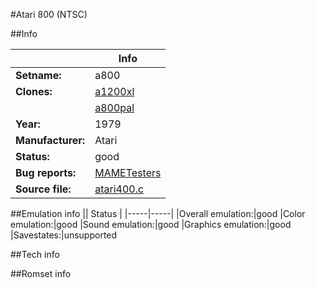 #Atari 800 (NTSC)

##Info

||Info|
|-----|-----|
|**Setname:**|a800
|**Clones:**|[a1200xl](a1200xl.md)
||[a800pal](a800pal.md)
|**Year:**|1979
|**Manufacturer:**|Atari
|**Status:**|good
|**Bug reports:**|[MAMETesters](http://mametesters.org/view_all_set.php?type=1&temporary=y&search=atari400.c)
|**Source file:**|[atari400.c](https://github.com/mamedev/mame/blob/master/src/mess/drivers/atari400.c)

##Emulation info
|| Status |
|-----|-----|
|Overall emulation:|good
|Color emulation:|good
|Sound emulation:|good
|Graphics emulation:|good
|Savestates:|unsupported

##Tech info

##Romset info

<!--- START OF EDITED COMMENT DO NOT TOUCH TEXT ABOVE-->
